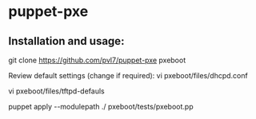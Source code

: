 puppet-pxe
==========

Installation and usage:
-----------------------

git clone https://github.com/pvl7/puppet-pxe pxeboot

Review default settings (change if required):
vi pxeboot/files/dhcpd.conf

vi pxeboot/files/tftpd-defauls


puppet apply --modulepath ./ pxeboot/tests/pxeboot.pp
